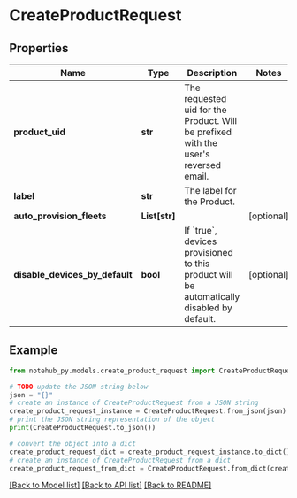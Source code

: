 # CreateProductRequest


## Properties

Name | Type | Description | Notes
------------ | ------------- | ------------- | -------------
**product_uid** | **str** | The requested uid for the Product. Will be prefixed with the user&#39;s reversed email. | 
**label** | **str** | The label for the Product. | 
**auto_provision_fleets** | **List[str]** |  | [optional] 
**disable_devices_by_default** | **bool** | If &#x60;true&#x60;, devices provisioned to this product will be automatically disabled by default. | [optional] 

## Example

```python
from notehub_py.models.create_product_request import CreateProductRequest

# TODO update the JSON string below
json = "{}"
# create an instance of CreateProductRequest from a JSON string
create_product_request_instance = CreateProductRequest.from_json(json)
# print the JSON string representation of the object
print(CreateProductRequest.to_json())

# convert the object into a dict
create_product_request_dict = create_product_request_instance.to_dict()
# create an instance of CreateProductRequest from a dict
create_product_request_from_dict = CreateProductRequest.from_dict(create_product_request_dict)
```
[[Back to Model list]](../README.md#documentation-for-models) [[Back to API list]](../README.md#documentation-for-api-endpoints) [[Back to README]](../README.md)


